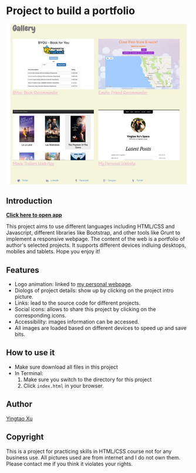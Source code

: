 # Project to build a portfolio
![Image of webpage](https://github.com/MomokoXu/Project-Build-A-Portfolio/blob/master/project/websample.png)
## Introduction
[**Click here to open app**](https://buildaportholio.firebaseapp.com/)

This project aims to use different languages including HTML/CSS and Javascript, different libraries like Bootstrap, and other tools like Grunt to implement a responsive webpage. The content of the web is a portfolio of author's selected projects. It supports different devices indluing desktops, mobiles and tablets. Hope you enjoy it!

## Features
* Logo animation: linked to [my personal webpage](http://www.momokoxu.com/).
* Diologs of project details: show up by clicking on the project intro picture.
* Links: lead to the source code for different projects.
* Social icons: allows to share this project by clicking on the corresponding icons.
* Accessibility: images information can be accessed.
* All images are loaded based on different devices to speed up and save bits.

## How to use it
* Make sure download all files in this project
* In Terminal:
    1. Make sure you switch to the directory for this project
    2. Click `index.html` in your browser.
## Author
[Yingtao Xu](https://github.com/MomokoXu)

## Copyright
This is a project for practicing skills in HTML/CSS course not for any business use. All pictures used are from internet and I do not own them. Please contact me if you think it violates your rights.